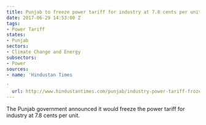 ```yaml
---
title: Punjab to freeze power tariff for industry at 7.8 cents per unit
date: 2017-06-29 14:53:00 Z
tags:
- Power Tariff
states:
- Punjab
sectors:
- Climate Change and Energy
subsectors:
- Power
sources:
- name: 'Hindustan Times

'
  url: http://www.hindustantimes.com/punjab/industry-power-tariff-frozen-at-rs-5-startup-fund-of-rs-100-crore-cm-in-punjab-assembly/story-tptHDOQzwHZjdAeN618KQL.html
---
```


The Punjab government announced it would freeze the power tariff for industry at 7.8 cents per unit. 
